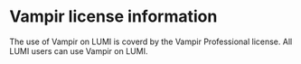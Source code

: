 # Vampir license information

The use of Vampir on LUMI is coverd by the Vampir Professional license. 
All LUMI users can use Vampir on LUMI.
